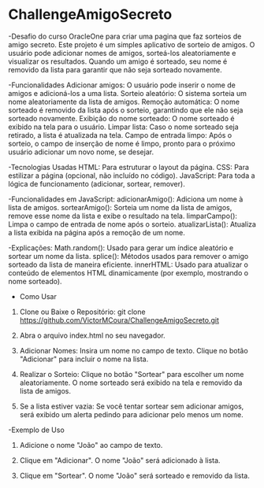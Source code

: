 # ChallengeAmigoSecreto
-Desafio do curso OracleOne para criar uma pagina que faz sorteios de amigo secreto.
Este projeto é um simples aplicativo de sorteio de amigos. O usuário pode adicionar nomes de amigos, sorteá-los aleatoriamente e visualizar os resultados. Quando um amigo é sorteado, seu nome é removido da lista para garantir que não seja sorteado novamente.

-Funcionalidades
Adicionar amigos: O usuário pode inserir o nome de amigos e adicioná-los a uma lista.
Sorteio aleatório: O sistema sorteia um nome aleatoriamente da lista de amigos.
Remoção automática: O nome sorteado é removido da lista após o sorteio, garantindo que ele não seja sorteado novamente.
Exibição do nome sorteado: O nome sorteado é exibido na tela para o usuário.
Limpar lista: Caso o nome sorteado seja retirado, a lista é atualizada na tela.
Campo de entrada limpo: Após o sorteio, o campo de inserção de nome é limpo, pronto para o próximo usuário adicionar um novo nome, se desejar.


-Tecnologias Usadas
HTML: Para estruturar o layout da página.
CSS: Para estilizar a página (opcional, não incluído no código).
JavaScript: Para toda a lógica de funcionamento (adicionar, sortear, remover).

-Funcionalidades em JavaScript:
adicionarAmigo(): Adiciona um nome à lista de amigos.
sortearAmigo(): Sorteia um nome da lista de amigos, remove esse nome da lista e exibe o resultado na tela.
limparCampo(): Limpa o campo de entrada de nome após o sorteio.
atualizarLista(): Atualiza a lista exibida na página após a remoção de um nome.

-Explicações:
Math.random(): Usado para gerar um índice aleatório e sortear um nome da lista.
splice(): Métodos usados para remover o amigo sorteado da lista de maneira eficiente.
innerHTML: Usado para atualizar o conteúdo de elementos HTML dinamicamente (por exemplo, mostrando o nome sorteado).

- Como Usar
1. Clone ou Baixe o Repositório:
git clone https://github.com/VictorMCoura/ChallengeAmigoSecreto.git

2. Abra o arquivo index.html no seu navegador.
 
3. Adicionar Nomes:
Insira um nome no campo de texto.
Clique no botão "Adicionar" para incluir o nome na lista.

4. Realizar o Sorteio:
Clique no botão "Sortear" para escolher um nome aleatoriamente.
O nome sorteado será exibido na tela e removido da lista de amigos.

5. Se a lista estiver vazia:
Se você tentar sortear sem adicionar amigos, será exibido um alerta pedindo para adicionar pelo menos um nome.

-Exemplo de Uso
1. Adicione o nome "João" ao campo de texto.

2. Clique em "Adicionar". O nome "João" será adicionado à lista.

3. Clique em "Sortear". O nome "João" será sorteado e removido da lista.

